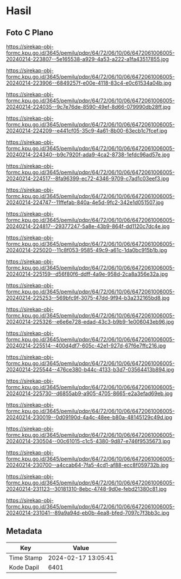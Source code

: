 # Hasil

## Foto C Plano

https://sirekap-obj-formc.kpu.go.id/3645/pemilu/pdpr/64/72/06/10/06/6472061006005-20240214-223807--5e165538-a929-4a53-a222-a1fa43517855.jpg

https://sirekap-obj-formc.kpu.go.id/3645/pemilu/pdpr/64/72/06/10/06/6472061006005-20240214-223906--6849257f-e00e-4118-83c4-e0c61534a04b.jpg

https://sirekap-obj-formc.kpu.go.id/3645/pemilu/pdpr/64/72/06/10/06/6472061006005-20240214-224035--9c7e76de-8590-49ef-8d66-079990db28ff.jpg

https://sirekap-obj-formc.kpu.go.id/3645/pemilu/pdpr/64/72/06/10/06/6472061006005-20240214-224209--e441cf05-35c9-4a61-8b00-63ecb1c7fcef.jpg

https://sirekap-obj-formc.kpu.go.id/3645/pemilu/pdpr/64/72/06/10/06/6472061006005-20240214-224340--b9c7920f-ada9-4ca2-8738-1efdc96ad57e.jpg

https://sirekap-obj-formc.kpu.go.id/3645/pemilu/pdpr/64/72/06/10/06/6472061006005-20240214-224517--8fa96399-ec72-4346-9709-c7ad1c03eef3.jpg

https://sirekap-obj-formc.kpu.go.id/3645/pemilu/pdpr/64/72/06/10/06/6472061006005-20240214-224747--11ffefab-840a-4e5d-9fc2-342e1d051507.jpg

https://sirekap-obj-formc.kpu.go.id/3645/pemilu/pdpr/64/72/06/10/06/6472061006005-20240214-224817--29377247-5a8e-43b9-864f-dd1120c7dc4e.jpg

https://sirekap-obj-formc.kpu.go.id/3645/pemilu/pdpr/64/72/06/10/06/6472061006005-20240214-225020--11c8f053-9585-49c9-a61c-1da0bc915b1b.jpg

https://sirekap-obj-formc.kpu.go.id/3645/pemilu/pdpr/64/72/06/10/06/6472061006005-20240214-225159--d56f80f6-ddff-4a9e-958d-2ca8a356e32a.jpg

https://sirekap-obj-formc.kpu.go.id/3645/pemilu/pdpr/64/72/06/10/06/6472061006005-20240214-225253--569bfc9f-3075-47dd-9f94-b3a232165bd8.jpg

https://sirekap-obj-formc.kpu.go.id/3645/pemilu/pdpr/64/72/06/10/06/6472061006005-20240214-225326--e6e6e728-edad-43c3-b9b9-1e006043eb96.jpg

https://sirekap-obj-formc.kpu.go.id/3645/pemilu/pdpr/64/72/06/10/06/6472061006005-20240214-225514--400d4df7-605c-42e1-927d-67f6e7ffc216.jpg

https://sirekap-obj-formc.kpu.go.id/3645/pemilu/pdpr/64/72/06/10/06/6472061006005-20240214-225544--476ce380-b44c-4133-b3d7-03564413b894.jpg

https://sirekap-obj-formc.kpu.go.id/3645/pemilu/pdpr/64/72/06/10/06/6472061006005-20240214-225730--d6855ab9-a905-4705-8665-e2a3efad69eb.jpg

https://sirekap-obj-formc.kpu.go.id/3645/pemilu/pdpr/64/72/06/10/06/6472061006005-20240214-230019--0d09190d-4a4c-48ee-b80a-48145129c49d.jpg

https://sirekap-obj-formc.kpu.go.id/3645/pemilu/pdpr/64/72/06/10/06/6472061006005-20240214-230504--00c61015-c1c5-4380-9d87-e746f9535673.jpg

https://sirekap-obj-formc.kpu.go.id/3645/pemilu/pdpr/64/72/06/10/06/6472061006005-20240214-230700--a4ccab64-7fa5-4cd1-af88-ecc8f059732b.jpg

https://sirekap-obj-formc.kpu.go.id/3645/pemilu/pdpr/64/72/06/10/06/6472061006005-20240214-231123--30181310-8ebc-4748-9d0e-febd21380c81.jpg

https://sirekap-obj-formc.kpu.go.id/3645/pemilu/pdpr/64/72/06/10/06/6472061006005-20240214-231041--89a9a94d-eb0b-4ea8-bfed-7097c7f3bb3c.jpg


## Metadata

| Key        | Value               |
| ---------- | ------------------- |
| Time Stamp | 2024-02-17 13:05:41 |
| Kode Dapil | 6401                |



